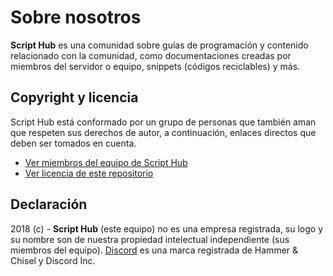 
# Sobre nosotros


**Script Hub** es una comunidad sobre guías de programación y contenido relacionado con la comunidad, como documentaciones creadas por miembros del servidor o equipo, snippets \(códigos reciclables\) y más.

## Copyright y licencia

Script Hub está conformado por un grupo de personas que también aman que respeten sus derechos de autor, a continuación, enlaces directos que deben ser tomados en cuenta.

* [Ver miembros del equipo de Script Hub](https://github.com/orgs/scripthubteam/people)
* [Ver licencia de este repositorio](https://github.com/scripthubteam/scripthubteam.github.io/blob/master/LICENSE)

## Declaración

2018 \(c\) - **Script Hub** \(este equipo\) no es una empresa registrada, su logo y su nombre son de nuestra propiedad intelectual independiente \(sus miembros del equipo\). [Discord](https://es.wikipedia.org/wiki/Discord) es una marca registrada de Hammer & Chisel y Discord Inc.

